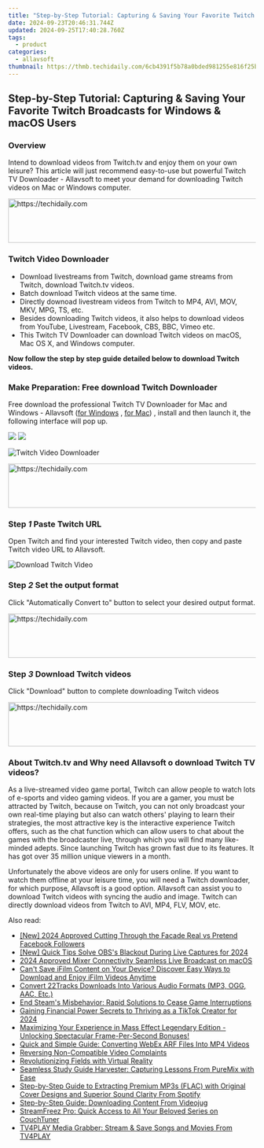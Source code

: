 ```yaml
---
title: "Step-by-Step Tutorial: Capturing & Saving Your Favorite Twitch Broadcasts for Windows & macOS Users"
date: 2024-09-23T20:46:31.744Z
updated: 2024-09-25T17:40:28.760Z
tags:
  - product
categories:
  - allavsoft
thumbnail: https://thmb.techidaily.com/6cb4391f5b78a0bded981255e816f25b4a4f4175f4c2d7396281a9558ff75db1.jpg
---
```


## Step-by-Step Tutorial: Capturing & Saving Your Favorite Twitch Broadcasts for Windows & macOS Users

### Overview

Intend to download videos from Twitch.tv and enjoy them on your own leisure? This article will just recommend easy-to-use but powerful Twitch TV Downloader - Allavsoft to meet your demand for downloading Twitch videos on Mac or Windows computer.

<!-- affiliate ads begin -->
<a href="https://dhgate.sjv.io/c/5597632/1186802/12108" target="_top" id="1186802">
  <img src="//a.impactradius-go.com/display-ad/12108-1186802" border="0" alt="https://techidaily.com" width="728" height="90"/>
</a>
<img height="0" width="0" src="https://dhgate.sjv.io/i/5597632/1186802/12108" style="position:absolute;visibility:hidden;" border="0" />
<!-- affiliate ads end -->

### Twitch Video Downloader

* Download livestreams from Twitch, download game streams from Twitch, download Twitch.tv videos.
* Batch download Twitch videos at the same time.
* Directly downoad livestream videos from Twitch to MP4, AVI, MOV, MKV, MPG, TS, etc.
* Besides downloading Twitch videos, it also helps to download videos from YouTube, Livestream, Facebook, CBS, BBC, Vimeo etc.
* This Twitch TV Downloader can download Twitch videos on macOS, Mac OS X, and Windows computer.

**Now follow the step by step guide detailed below to download Twitch videos.**

### Make Preparation: Free download Twitch Downloader

Free download the professional Twitch TV Downloader for Mac and Windows - Allavsoft ([for Windows](https://tools.techidaily.com/allavsoft/products/) , [for Mac](https://tools.techidaily.com/allavsoft/products/)) , install and then launch it, the following interface will pop up.

[![](https://www.allavsoft.com/how-to/../images/how-to/free-download-win.jpg)](https://tools.techidaily.com/allavsoft/products/) [![](https://www.allavsoft.com/how-to/../images/how-to/free-download-mac.jpg)](https://tools.techidaily.com/allavsoft/products/)

![Twitch Video Downloader](https://www.allavsoft.com/how-to/../images/allavsoft/screen-shot-600.jpg)

<!-- affiliate ads begin -->
<a href="https://appsumo.8odi.net/c/5597632/2044582/7443" target="_top" id="2044582">
  <img src="//a.impactradius-go.com/display-ad/7443-2044582" border="0" alt="https://techidaily.com" width="728" height="90"/>
</a>
<img height="0" width="0" src="https://appsumo.8odi.net/i/5597632/2044582/7443" style="position:absolute;visibility:hidden;" border="0" />
<!-- affiliate ads end -->

### Step _1_ Paste Twitch URL

Open Twitch and find your interested Twitch video, then copy and paste Twitch video URL to Allavsoft.

![Download Twitch Video](https://www.allavsoft.com/how-to/../images/how-to/twitch-video-download/download-twitch-video.jpg)

### Step _2_ Set the output format

Click "Automatically Convert to" button to select your desired output format.

<!-- affiliate ads begin -->
<a href="https://ephamedtechinc.pxf.io/c/5597632/2137204/26400" target="_top" id="2137204">
  <img src="//a.impactradius-go.com/display-ad/26400-2137204" border="0" alt="https://techidaily.com" width="728" height="90"/>
</a>
<img height="0" width="0" src="https://ephamedtechinc.pxf.io/i/5597632/2137204/26400" style="position:absolute;visibility:hidden;" border="0" />
<!-- affiliate ads end -->

### Step _3_ Download Twitch videos

Click "Download" button to complete downloading Twitch videos

<!-- affiliate ads begin -->
<a href="https://appsumo.8odi.net/c/5597632/2132161/7443" target="_top" id="2132161">
  <img src="//a.impactradius-go.com/display-ad/7443-2132161" border="0" alt="https://techidaily.com" width="728" height="90"/>
</a>
<img height="0" width="0" src="https://appsumo.8odi.net/i/5597632/2132161/7443" style="position:absolute;visibility:hidden;" border="0" />
<!-- affiliate ads end -->

### About Twitch.tv and Why need Allavsoft o download Twitch TV videos?

As a live-streamed video game portal, Twitch can allow people to watch lots of e-sports and video gaming videos. If you are a gamer, you must be attracted by Twitch, because on Twitch, you can not only broadcast your own real-time playing but also can watch others' playing to learn their strategies, the most attractive key is the interactive experience Twitch offers, such as the chat function which can allow users to chat about the games with the broadcaster live, through which you will find many like-minded adepts. Since launching Twitch has grown fast due to its features. It has got over 35 million unique viewers in a month.

Unfortunately the above videos are only for users online. If you want to watch them offline at your leisure time, you will need a Twitch downloader, for which purpose, Allavsoft is a good option. Allavsoft can assist you to download Twitch videos with syncing the audio and image. Twitch can directly download videos from Twitch to AVI, MP4, FLV, MOV, etc.

<ins class="adsbygoogle"
     style="display:block"
     data-ad-format="autorelaxed"
     data-ad-client="ca-pub-7571918770474297"
     data-ad-slot="1223367746"></ins>

<ins class="adsbygoogle"
     style="display:block"
     data-ad-client="ca-pub-7571918770474297"
     data-ad-slot="8358498916"
     data-ad-format="auto"
     data-full-width-responsive="true"></ins>

<span class="atpl-alsoreadstyle">Also read:</span>
<div><ul>
<li><a href="https://facebook-videos.techidaily.com/new-2024-approved-cutting-through-the-facade-real-vs-pretend-facebook-followers/"><u>[New] 2024 Approved Cutting Through the Facade Real vs Pretend Facebook Followers</u></a></li>
<li><a href="https://screen-activity-recording.techidaily.com/new-quick-tips-solve-obss-blackout-during-live-captures-for-2024/"><u>[New] Quick Tips Solve OBS's Blackout During Live Captures for 2024</u></a></li>
<li><a href="https://extra-skills.techidaily.com/2024-approved-mixer-connectivity-seamless-live-broadcast-on-macos/"><u>2024 Approved Mixer Connectivity Seamless Live Broadcast on macOS</u></a></li>
<li><a href="https://fox-useful.techidaily.com/cant-save-ifilm-content-on-your-device-discover-easy-ways-to-download-and-enjoy-ifilm-videos-anytime/"><u>Can't Save iFilm Content on Your Device? Discover Easy Ways to Download and Enjoy iFilm Videos Anytime</u></a></li>
<li><a href="https://fox-useful.techidaily.com/convert-22tracks-downloads-into-various-audio-formats-mp3-ogg-aac-etc/"><u>Convert 22Tracks Downloads Into Various Audio Formats (MP3, OGG, AAC, Etc.)</u></a></li>
<li><a href="https://win-answers.techidaily.com/end-steams-misbehavior-rapid-solutions-to-cease-game-interruptions/"><u>End Steam's Misbehavior: Rapid Solutions to Cease Game Interruptions</u></a></li>
<li><a href="https://tiktok-clips.techidaily.com/gaining-financial-power-secrets-to-thriving-as-a-tiktok-creator-for-2024/"><u>Gaining Financial Power Secrets to Thriving as a TikTok Creator for 2024</u></a></li>
<li><a href="https://win-blog.techidaily.com/maximizing-your-experience-in-mass-effect-legendary-edition-unlocking-spectacular-frame-per-second-bonuses/"><u>Maximizing Your Experience in Mass Effect Legendary Edition - Unlocking Spectacular Frame-Per-Second Bonuses!</u></a></li>
<li><a href="https://media-tips.techidaily.com/quick-and-simple-guide-converting-webex-arf-files-into-mp4-videos/"><u>Quick and Simple Guide: Converting WebEx ARF Files Into MP4 Videos</u></a></li>
<li><a href="https://data-wizards.techidaily.com/reversing-non-compatible-video-complaints/"><u>Reversing Non-Compatible Video Complaints</u></a></li>
<li><a href="https://extra-hints.techidaily.com/revolutionizing-fields-with-virtual-reality/"><u>Revolutionizing Fields with Virtual Reality</u></a></li>
<li><a href="https://fox-useful.techidaily.com/seamless-study-guide-harvester-capturing-lessons-from-puremix-with-ease/"><u>Seamless Study Guide Harvester: Capturing Lessons From PureMix with Ease</u></a></li>
<li><a href="https://fox-useful.techidaily.com/step-by-step-guide-to-extracting-premium-mp3s-flac-with-original-cover-designs-and-superior-sound-clarity-from-spotify/"><u>Step-by-Step Guide to Extracting Premium MP3s (FLAC) with Original Cover Designs and Superior Sound Clarity From Spotify</u></a></li>
<li><a href="https://fox-useful.techidaily.com/step-by-step-guide-downloading-content-from-videojug/"><u>Step-by-Step Guide: Downloading Content From Videojug</u></a></li>
<li><a href="https://fox-useful.techidaily.com/streamfreez-pro-quick-access-to-all-your-beloved-series-on-couchtuner/"><u>StreamFreez Pro: Quick Access to All Your Beloved Series on CouchTuner</u></a></li>
<li><a href="https://fox-useful.techidaily.com/tv4play-media-grabber-stream-and-save-songs-and-movies-from-tv4play/"><u>TV4PLAY Media Grabber: Stream & Save Songs and Movies From TV4PLAY</u></a></li>
</ul></div>

